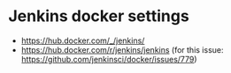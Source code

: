 # Jenkins docker settings
- https://hub.docker.com/_/jenkins/
- https://hub.docker.com/r/jenkins/jenkins (for this issue: https://github.com/jenkinsci/docker/issues/779)
